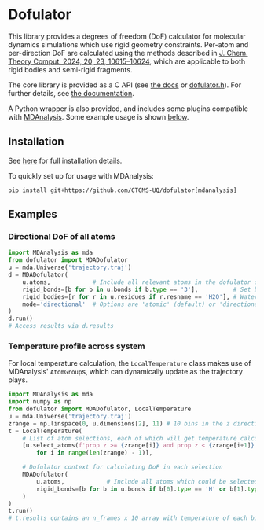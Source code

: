 # Dofulator

This library provides a degrees of freedom (DoF) calculator for molecular dynamics
simulations which use rigid geometry constraints.
Per-atom and per-direction DoF are calculated using the methods described
in [J. Chem. Theory Comput. 2024, 20, 23, 10615–10624](https://doi.org/10.1021/acs.jctc.4c00957),
which are applicable to both rigid bodies and semi-rigid fragments.

The core library is provided as a C API (see [the docs](doc/usage.md#C) or [dofulator.h](src/dofulator.h)).
For further details, see [the documentation](doc/README.md).

A Python wrapper is also provided, and includes some plugins compatible with
[MDAnalysis](https://github.com/MDAnalysis/mdanalysis).
Some example usage is shown [below](#Examples).


## Installation

See [here](doc/installation.md) for full installation details.

To quickly set up for usage with MDAnalysis:
```
pip install git+https://github.com/CTCMS-UQ/dofulator[mdanalysis]
```


## Examples

### Directional DoF of all atoms

```python
import MDAnalysis as mda
from dofulator import MDADofulator
u = mda.Universe('trajectory.traj')
d = MDADofulator(
    u.atoms,            # Include all relevant atoms in the dofulator context
    rigid_bonds=[b for b in u.bonds if b.type == '3'],          # Set bond type 3 as rigid
    rigid_bodies=[r for r in u.residues if r.resname == 'H2O'], # Water treated as rigid bodies
    mode='directional'  # Options are 'atomic' (default) or 'directional'
)
d.run()
# Access results via d.results
```

### Temperature profile across system

For local temperature calculation, the `LocalTemperature` class makes
use of MDAnalysis' `AtomGroup`s, which can dynamically update as the trajectory plays.
```python
import MDAnalysis as mda
import numpy as np
from dofulator import MDADofulator, LocalTemperature
u = mda.Universe('trajectory.traj')
zrange = np.linspace(0, u.dimensions[2], 11) # 10 bins in the z direction
t = LocalTemperature(
    # List of atom selections, each of which will get temperature calculated on each frame
    [u.select_atoms(f'prop z >= {zrange[i]} and prop z < {zrange[i+1]}', updating=True)
        for i in range(len(zrange) - 1)],

    # Dofulator context for calculating DoF in each selection
    MDADofulator(
        u.atoms,            # Include all atoms which could be selected
        rigid_bonds=[b for b in u.bonds if b[0].type == 'H' or b[1].type == 'H'], # Rigid bonds to hydrogens
    )
)
t.run()
# t.results contains an n_frames x 10 array with temperature of each bin on each frame
```
